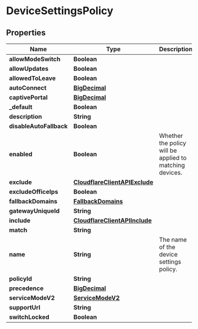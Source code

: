 # DeviceSettingsPolicy

## Properties
Name | Type | Description | Notes
------------ | ------------- | ------------- | -------------
**allowModeSwitch** | **Boolean** |  |  [optional]
**allowUpdates** | **Boolean** |  |  [optional]
**allowedToLeave** | **Boolean** |  |  [optional]
**autoConnect** | [**BigDecimal**](BigDecimal.md) |  |  [optional]
**captivePortal** | [**BigDecimal**](BigDecimal.md) |  |  [optional]
**_default** | **Boolean** |  |  [optional]
**description** | **String** |  |  [optional]
**disableAutoFallback** | **Boolean** |  |  [optional]
**enabled** | **Boolean** | Whether the policy will be applied to matching devices. |  [optional]
**exclude** | [**CloudflareClientAPIExclude**](CloudflareClientAPIExclude.md) |  |  [optional]
**excludeOfficeIps** | **Boolean** |  |  [optional]
**fallbackDomains** | [**FallbackDomains**](FallbackDomains.md) |  |  [optional]
**gatewayUniqueId** | **String** |  |  [optional]
**include** | [**CloudflareClientAPIInclude**](CloudflareClientAPIInclude.md) |  |  [optional]
**match** | **String** |  |  [optional]
**name** | **String** | The name of the device settings policy. |  [optional]
**policyId** | **String** |  |  [optional]
**precedence** | [**BigDecimal**](BigDecimal.md) |  |  [optional]
**serviceModeV2** | [**ServiceModeV2**](ServiceModeV2.md) |  |  [optional]
**supportUrl** | **String** |  |  [optional]
**switchLocked** | **Boolean** |  |  [optional]
